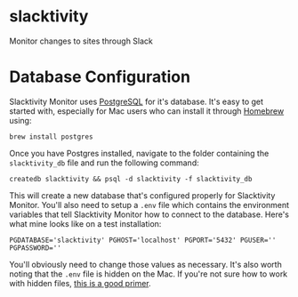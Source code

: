 # slacktivity
Monitor changes to sites through Slack
# Database Configuration
Slacktivity Monitor uses [PostgreSQL](https://www.postgresql.org/) for it's database. It's easy to get started with, especially for Mac users who can install it through [Homebrew](http://brew.sh/) using: 

`brew install postgres`

Once you have Postgres installed, navigate to the folder containing the `slacktivity_db` file and run the following command:

`createdb slacktivity && psql -d slacktivity -f slacktivity_db`

This will create a new database that's configured properly for Slacktivity Monitor. You'll also need to setup a `.env` file which contains the environment variables that tell Slacktivity Monitor how to connect to the database. Here's what mine looks like on a test installation:

`PGDATABASE='slacktivity'
PGHOST='localhost'
PGPORT='5432'
PGUSER=''
PGPASSWORD=''`

You'll obviously need to change those values as necessary. It's also worth noting that the `.env` file is hidden on the Mac. If you're not sure how to work with hidden files, [this is a good primer](http://www.macworld.co.uk/how-to/mac-software/how-show-hidden-files-in-mac-os-x-finder-funter-3520878/).


